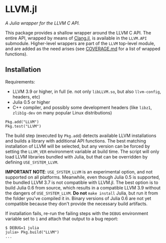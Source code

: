 # LLVM.jl

*A Julia wrapper for the LLVM C API.*

This package provides a shallow wrapper around the LLVM C API. The entire API, wrapped by
means of [Clang.jl](https://github.com/ihnorton/Clang.jl/), is available in the `LLVM.API`
submodule. Higher-level wrappers are part of the `LLVM` top-level module, and are added as
the need arises (see
[COVERAGE.md](https://github.com/maleadt/LLVM.jl/blob/master/COVERAGE.md) for a list of
wrapped functions).


## Installation

Requirements:

* LLVM 3.9 or higher, in full (ie. not only `libLLVM.so`, but also `llvm-config`, headers,
  etc)
* Julia 0.5 or higher
* C++ compiler, and possibly some development headers (like `libz1`, `zlib1g-dev` on many
  popular Linux distributions)

```
Pkg.add("LLVM")
Pkg.test("LLVM")
```

The build step (executed by `Pkg.add`) detects available LLVM installations and builds a
library with additional API functions. The best matching installation of LLVM will be
selected, but any version can be forced by setting the `LLVM_VER` environment variable at
build time. The script will only load LLVM libraries bundled with Julia, but that can be
overridden by defining `USE_SYSTEM_LLVM`.

**IMPORTANT NOTE**: `USE_SYSTEM_LLVM` is an experimental option, and not supported on all
platforms. Meanwhile, even though Julia 0.5 is supported, the bundled LLVM 3.7 is not
compatible with LLVM.jl. The best option is to build Julia 0.6 from source, which results in
a compatible LLVM 3.9 without the dangers of `USE_SYSTEM_LLVM`. **Do not** `make install`
Julia, but run it from the folder you've compiled it in. Binary versions of Julia 0.6 are
not yet compatible because they don't provide the necessary build artifacts.

If installation fails, re-run the failing steps with the `DEBUG` environment variable set to
`1` and attach that output to a bug report:

```
$ DEBUG=1 julia
julia> Pkg.build("LLVM")
...
```
